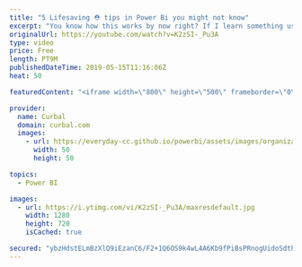 ```yaml
---
title: "5 Lifesaving ⛑ tips in Power Bi you might not know"
excerpt: "You know how this works by now right? If I learn something useful, I share it here with you and in today's video I am going to share my top 5 power bi tips to fix current issues and cool functionality.   Did I manage to surprise you with a tip you didnt know? #curbal #powerbi #5tips  Keynotes: 1. Word"
originalUrl: https://youtube.com/watch?v=K2zSI-_Pu3A
type: video
price: Free
length: PT9M
publishedDateTime: 2019-05-15T11:16:06Z
heat: 50

featuredContent: "<iframe width=\"800\" height=\"500\" frameborder=\"0\" src=\"https://www.youtube.com/embed/K2zSI-_Pu3A\" allow=\"accelerometer; autoplay; encrypted-media; gyroscope; picture-in-picture\" allowfullscreen></iframe>"

provider:
  name: Curbal
  domain: curbal.com
  images:
    - url: https://everyday-cc.github.io/powerbi/assets/images/organizations/curbal.com-50x50.jpg
      width: 50
      height: 50

topics:
  - Power BI

images:
  - url: https://i.ytimg.com/vi/K2zSI-_Pu3A/maxresdefault.jpg
    width: 1280
    height: 720
    isCached: true

secured: "ybzHdstELmBzXlQ9iEzanC6/F2+1Q6OS9k4wL4A6Kb9fPiBsPRnogUidoSdthjr11olGgOdgp74sTlP16O1hO8AhMOKodAlNlqQVs57WDKgP2260g9VwMffci6J4TMganKmz1nwBtG3GZe4V8dBnPU0KN6P+rA0gZUU8FV4WZYOvs8U/Ls4hxkzyktMMnLk0K/kezNoWDsqpH4x+Ecg8eAewtjCVuwwXrqGZsO9Qi5VyIAJz7iKaFk1QZcjjwP2iE/wiyTkCSGvIn8Cc6xVgP3NoJPW/uIlQ7hhN3z3Bcez9UhOOrb70Fi5vEXumzsolL2hXwY8Fd0O/CtwNPqmcDxRvpSLg46KScLUoiZX5pDQyrAdjMaaGQWxHuQLA4BdkjFTv4T+e7lqh+Jd8avgyXG1cFoy1Z+2LvSJrgAxhe8g=;A9ituN3+hiSzCLM6VTj82w=="
---
```


